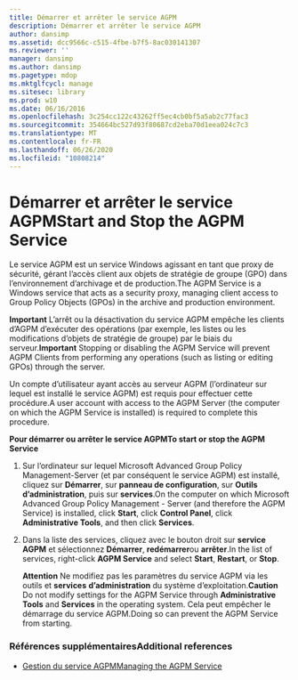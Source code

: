 ```yaml
---
title: Démarrer et arrêter le service AGPM
description: Démarrer et arrêter le service AGPM
author: dansimp
ms.assetid: dcc9566c-c515-4fbe-b7f5-8ac030141307
ms.reviewer: ''
manager: dansimp
ms.author: dansimp
ms.pagetype: mdop
ms.mktglfcycl: manage
ms.sitesec: library
ms.prod: w10
ms.date: 06/16/2016
ms.openlocfilehash: 3c254cc122c43262ff5ec4cb0bf5a5ab2c77fac3
ms.sourcegitcommit: 354664bc527d93f80687cd2eba70d1eea024c7c3
ms.translationtype: MT
ms.contentlocale: fr-FR
ms.lasthandoff: 06/26/2020
ms.locfileid: "10808214"
---
```

# <span data-ttu-id="f7037-103">Démarrer et arrêter le service AGPM</span><span class="sxs-lookup"><span data-stu-id="f7037-103">Start and Stop the AGPM Service</span></span>


<span data-ttu-id="f7037-104">Le service AGPM est un service Windows agissant en tant que proxy de sécurité, gérant l’accès client aux objets de stratégie de groupe (GPO) dans l’environnement d’archivage et de production.</span><span class="sxs-lookup"><span data-stu-id="f7037-104">The AGPM Service is a Windows service that acts as a security proxy, managing client access to Group Policy Objects (GPOs) in the archive and production environment.</span></span>

<span data-ttu-id="f7037-105">**Important**  L’arrêt ou la désactivation du service AGPM empêche les clients d’AGPM d’exécuter des opérations (par exemple, les listes ou les modifications d’objets de stratégie de groupe) par le biais du serveur.</span><span class="sxs-lookup"><span data-stu-id="f7037-105">**Important** Stopping or disabling the AGPM Service will prevent AGPM Clients from performing any operations (such as listing or editing GPOs) through the server.</span></span>

 

<span data-ttu-id="f7037-106">Un compte d’utilisateur ayant accès au serveur AGPM (l’ordinateur sur lequel est installé le service AGPM) est requis pour effectuer cette procédure.</span><span class="sxs-lookup"><span data-stu-id="f7037-106">A user account with access to the AGPM Server (the computer on which the AGPM Service is installed) is required to complete this procedure.</span></span>

**<span data-ttu-id="f7037-107">Pour démarrer ou arrêter le service AGPM</span><span class="sxs-lookup"><span data-stu-id="f7037-107">To start or stop the AGPM Service</span></span>**

1.  <span data-ttu-id="f7037-108">Sur l’ordinateur sur lequel Microsoft Advanced Group Policy Management-Server (et par conséquent le service AGPM) est installé, cliquez sur **Démarrer**, sur **panneau de configuration**, sur **Outils d’administration**, puis sur **services**.</span><span class="sxs-lookup"><span data-stu-id="f7037-108">On the computer on which Microsoft Advanced Group Policy Management - Server (and therefore the AGPM Service) is installed, click **Start**, click **Control Panel**, click **Administrative Tools**, and then click **Services**.</span></span>

2.  <span data-ttu-id="f7037-109">Dans la liste des services, cliquez avec le bouton droit sur **service AGPM** et sélectionnez **Démarrer**, **redémarrer**ou **arrêter**.</span><span class="sxs-lookup"><span data-stu-id="f7037-109">In the list of services, right-click **AGPM Service** and select **Start**, **Restart**, or **Stop**.</span></span>

    <span data-ttu-id="f7037-110">**Attention**  Ne modifiez pas les paramètres du service AGPM via les outils et **services** **d’administration** du système d’exploitation.</span><span class="sxs-lookup"><span data-stu-id="f7037-110">**Caution** Do not modify settings for the AGPM Service through **Administrative Tools** and **Services** in the operating system.</span></span> <span data-ttu-id="f7037-111">Cela peut empêcher le démarrage du service AGPM.</span><span class="sxs-lookup"><span data-stu-id="f7037-111">Doing so can prevent the AGPM Service from starting.</span></span>

     

### <span data-ttu-id="f7037-112">Références supplémentaires</span><span class="sxs-lookup"><span data-stu-id="f7037-112">Additional references</span></span>

-   [<span data-ttu-id="f7037-113">Gestion du service AGPM</span><span class="sxs-lookup"><span data-stu-id="f7037-113">Managing the AGPM Service</span></span>](managing-the-agpm-service-agpm40.md)

 

 





